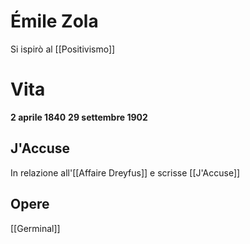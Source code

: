 # Émile Zola
Si ispirò al [[Positivismo]]

# Vita
**2 aprile 1840** **29 settembre 1902**

## J'Accuse
In relazione all'[[Affaire Dreyfus]]  e scrisse [[J'Accuse]] 

## Opere
[[Germinal]] 